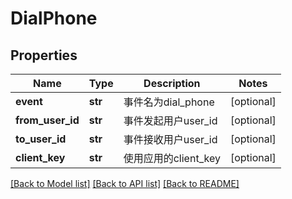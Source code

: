 # DialPhone

## Properties
Name | Type | Description | Notes
------------ | ------------- | ------------- | -------------
**event** | **str** | 事件名为dial_phone | [optional] 
**from_user_id** | **str** | 事件发起用户user_id | [optional] 
**to_user_id** | **str** | 事件接收用户user_id | [optional] 
**client_key** | **str** | 使用应用的client_key | [optional] 

[[Back to Model list]](../README.md#documentation-for-models) [[Back to API list]](../README.md#documentation-for-api-endpoints) [[Back to README]](../README.md)

